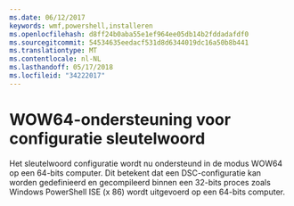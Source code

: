 ```yaml
---
ms.date: 06/12/2017
keywords: wmf,powershell,installeren
ms.openlocfilehash: d8ff24b0aba55e1ef964ee05db14b2fddadafdf0
ms.sourcegitcommit: 54534635eedacf531d8d6344019dc16a50b8b441
ms.translationtype: MT
ms.contentlocale: nl-NL
ms.lasthandoff: 05/17/2018
ms.locfileid: "34222017"
---
```

# <a name="wow64-support-for-configuration-keyword"></a>WOW64-ondersteuning voor configuratie sleutelwoord

Het sleutelwoord configuratie wordt nu ondersteund in de modus WOW64 op een 64-bits computer. Dit betekent dat een DSC-configuratie kan worden gedefinieerd en gecompileerd binnen een 32-bits proces zoals Windows PowerShell ISE (x 86) wordt uitgevoerd op een 64-bits computer.
